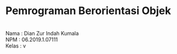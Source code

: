 # Pemrograman Berorientasi Objek

  </br>Nama : Dian Zur Indah Kumala</br>
  NPM : 06.2019.1.07111</br>
  Kelas : v</br>

